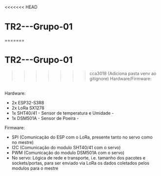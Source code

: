 <<<<<<< HEAD
# TR2---Grupo-01
=======
# TR2---Grupo-01
>>>>>>> cca3018 (Adiciona pasta venv ao gitignore)
Hardware/Firmware:
<br>
Hardware:
<ul>
    <li>2x ESP32-S3R8  </li>
    <li>2x LoRa SX1278 </li>
    <li>1x SHT40/41 - Sensor de temperatura e Umidade - </li>
    <li>1x DSM501A - Sensor de Poeira - </li>
</ul>
Firmware:
<ul>
    <li>SPI (Comunicação do ESP com o LoRa, presente tanto no servo como no mestre)</li>
    <li>I2C (Comunicação do modulo SHT40/41 com o servo)</li>
    <li>PWM (Comunicação do modulo DSM501A com o servo)</li>
    <li>No servo: Lógica de rede e transporte, i.e. tamanho dos pacotes e sockets/portas, para ser enviado via LoRa os dados coletados pelos modulos para o mestre</li>
</ul>